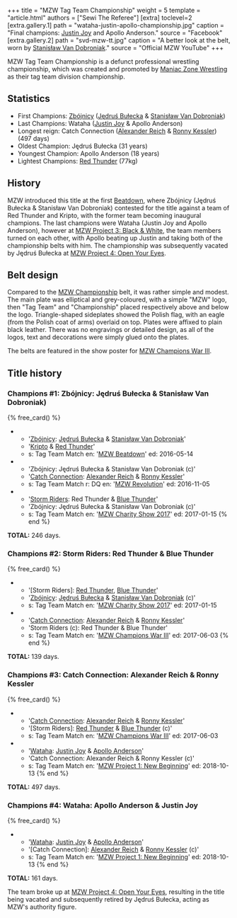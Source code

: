 +++
title = "MZW Tag Team Championship"
weight = 5
template = "article.html"
authors = ["Sewi The Referee"]
[extra]
toclevel=2
[extra.gallery.1]
path = "wataha-justin-apollo-championship.jpg"
caption = "Final champions: [Justin Joy](@/w/justin-joy.md) and Apollo Anderson."
source = "Facebook"
[extra.gallery.2]
path = "svd-mzw-tt.jpg"
caption = "A better look at the belt, worn by [Stanisław Van Dobroniak](@/w/stanislaw-van-dobroniak.md)."
source = "Official MZW YouTube"
+++

MZW Tag Team Championship is a defunct professional wrestling championship, which was created and promoted by [Maniac Zone Wrestling](@/o/mzw.md) as their tag team division championship.

<!-- more -->

## Statistics

* First Champions: [Zbójnicy](@/tt/zbojnicy.md) ([Jędruś Bułecka](@/w/jedrus-bulecka.md) & [Stanisław Van Dobroniak](@/w/stanislaw-van-dobroniak.md))
* Last Champions: Wataha ([Justin Joy](@/w/justin-joy.md) & Apollo Anderson)
* Longest reign: Catch Connection ([Alexander Reich](@/w/alex-ace.md) & [Ronny Kessler](@/w/ronny-kessler.md)) (497 days)
* Oldest Champion: Jędruś Bułecka (31 years)
* Youngest Champion: Apollo Anderson (18 years)
* Lightest Champions: [Red Thunder](@/w/red-thunder.md) (77kg)

## History

MZW introduced this title at the first [Beatdown](@/e/mzw/2016-05-14-mzw-beatdown.md), where Zbójnicy (Jędruś Bułecka & Stanisław Van Dobroniak) contested for the title against a team of Red Thunder and Kripto, with the former team becoming inaugural champions.
The last champions were Wataha (Justin Joy and Apollo Anderson), however at [MZW Project 3: Black & White](@/e/mzw/2019-02-09-mzw-project-3-black-white.md), the team members turned on each other, with Apollo beating up Justin and taking both of the championship belts with him.
The championship was subsequently vacated by Jędruś Bułecka at [MZW Project 4: Open Your Eyes](@/e/mzw/2019-03-23-mzw-project-4-open-your-eyes.md).

## Belt design

Compared to the [MZW Championship](@/c/mzw-championship.md) belt, it was rather simple and modest.
The main plate was elliptical and grey-coloured, with a simple "MZW" logo, then "Tag Team" and "Championship" placed respectively above and below the logo.
Triangle-shaped sideplates showed the Polish flag, with an eagle (from the Polish coat of arms) overlaid on top.
Plates were affixed to plain black leather. There was no engravings or detailed design, as all of the logos, text and decorations were simply glued onto the plates.

The belts are featured in the show poster for [MZW Champions War III](@/e/mzw/2017-06-03-mzw-champions-war-3.md).

## Title history

### Champions #1: Zbójnicy: Jędruś Bułecka & Stanisław Van Dobroniak)

{% free_card() %}
- - '[Zbójnicy](@/tt/zbojnicy.md): [Jędruś Bułecka](@/w/jedrus-bulecka.md) & [Stanisław Van Dobroniak](@/w/stanislaw-van-dobroniak.md)'
  - '[Kripto](@/w/kripto.md) & [Red Thunder](@/w/red-thunder.md)'
  - s: Tag Team Match
    en: '[MZW Beatdown](@/e/mzw/2016-05-14-mzw-beatdown.md)'
    ed: 2016-05-14
- - 'Zbójnicy: Jędruś Bułecka & Stanisław Van Dobroniak (c)'
  - '[Catch Connection](@/tt/catch-connection.md): [Alexander Reich](@/w/alex-ace.md) & [Ronny Kessler](@/w/ronny-kessler.md)'
  - s: Tag Team Match
    r: DQ
    en: '[MZW Revolution](@/e/mzw/2016-11-05-mzw-revolution.md)'
    ed: 2016-11-05
- - '[Storm Riders](@/tt/storm-riders.md): Red Thunder & [Blue Thunder](@/w/blue-thunder.md)'
  - 'Zbójnicy: Jędruś Bułecka & Stanisław Van Dobroniak (c)'
  - s: Tag Team Match
    en: '[MZW Charity Show 2017](@/e/mzw/2017-01-15-mzw-charity-show-2017.md)'
    ed: 2017-01-15
{% end %}

**TOTAL:** 246 days.

### Champions #2: Storm Riders: Red Thunder & Blue Thunder

{% free_card() %}
- - '[Storm Riders]: [Red Thunder](@/w/red-thunder.md), [Blue Thunder](@/w/blue-thunder.md)'
  - '[Zbójnicy](@/tt/zbojnicy.md): [Jędruś Bułecka](@/w/jedrus-bulecka.md) & [Stanisław Van Dobroniak](@/w/stanislaw-van-dobroniak.md) (c)'
  - s: Tag Team Match
    en: '[MZW Charity Show 2017](@/e/mzw/2017-01-15-mzw-charity-show-2017.md)'
    ed: 2017-01-15
- - '[Catch Connection](@/tt/catch-connection.md): [Alexander Reich](@/w/alex-ace.md) & [Ronny Kessler](@/w/ronny-kessler.md)'
  - 'Storm Riders (c): Red Thunder & Blue Thunder'
  - s: Tag Team Match
    en: '[MZW Champions War III](@/e/mzw/2017-06-03-mzw-champions-war-3.md)'
    ed: 2017-06-03
{% end %}

**TOTAL:** 139 days.

### Champions #3: Catch Connection: Alexander Reich & Ronny Kessler

{% free_card() %}
- - '[Catch Connection](@/tt/catch-connection.md): [Alexander Reich](@/w/alex-ace.md) & [Ronny Kessler](@/w/ronny-kessler.md)'
  - '[Storm Riders]: [Red Thunder](@/w/red-thunder.md) & [Blue Thunder](@/w/blue-thunder.md) (c)'
  - s: Tag Team Match
    en: '[MZW Champions War III](@/e/mzw/2017-06-03-mzw-champions-war-3.md)'
    ed: 2017-06-03
- - '[Wataha](@/tt/wataha.md): [Justin Joy](@/w/justin-joy.md) & [Apollo Anderson](@/w/apollo-anderson.md)'
  - 'Catch Connection: Alexander Reich & Ronny Kessler (c)'
  - s: Tag Team Match
    en: '[MZW Project 1: New Beginning](@/e/mzw/2018-10-13-mzw-project-1-new-beginning.md)'
    ed: 2018-10-13
{% end %}

**TOTAL:** 497 days.

### Champions #4: Wataha: Apollo Anderson & Justin Joy

{% free_card() %}
- - '[Wataha](@/tt/wataha.md): [Justin Joy](@/w/justin-joy.md) & [Apollo Anderson](@/w/apollo-anderson.md)'
  - '[Catch Connection]: [Alexander Reich](@/w/alex-ace.md) & [Ronny Kessler](@/w/ronny-kessler.md) (c)'
  - s: Tag Team Match
    en: '[MZW Project 1: New Beginning](@/e/mzw/2018-10-13-mzw-project-1-new-beginning.md)'
    ed: 2018-10-13
{% end %}

**TOTAL:** 161 days.

The team broke up at [MZW Project 4: Open Your Eyes](@/e/mzw/2019-03-23-mzw-project-4-open-your-eyes.md), resulting in the title being vacated and subsequently retired by Jędruś Bułecka, acting as MZW's authority figure.
